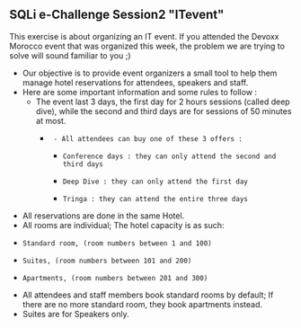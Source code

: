 SQLi e-Challenge Session2 "ITevent"
-------------------------------
This exercise is about organizing an IT event. If you attended the Devoxx Morocco event that was organized this week, the problem we are trying to solve will sound familiar to you ;)
 * Our objective is to provide event organizers a small tool to help them manage hotel reservations for attendees, speakers and staff.
 * Here are some important information and some rules to follow :
    - The event last 3 days, the first day for 2 hours sessions (called deep dive), while the second and third days are for sessions of 50 minutes at most.
         *      - All attendees can buy one of these 3 offers :
            *     Conference days : they can only attend the second and third days
            *     Deep Dive : they can only attend the first day
            *     Tringa : they can attend the entire three days
 * All reservations are done in the same Hotel.
 * All rooms are individual; The hotel capacity is as such:
 *     Standard room, (room numbers between 1 and 100)
 *     Suites, (room numbers between 101 and 200)
 *     Apartments, (room numbers between 201 and 300)
 *  All attendees and staff members book standard rooms by default; If there are no more standard room, they book apartments instead.
 *  Suites are for Speakers only.
